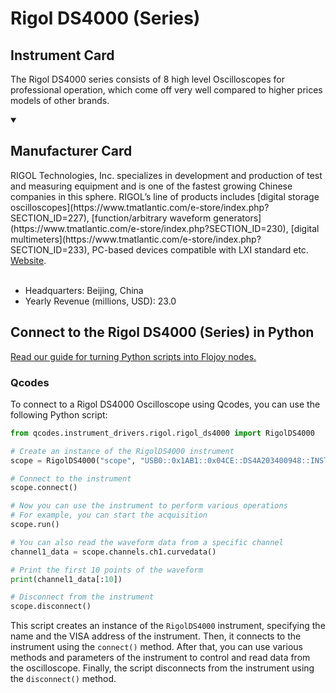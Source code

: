 
# Rigol DS4000 (Series)

## Instrument Card

The Rigol DS4000 series consists of 8 high level Oscilloscopes for professional operation, which come off very well compared to higher prices models of other brands.

<details open>
<summary><h2>Manufacturer Card</h2></summary>
RIGOL Technologies, Inc. specializes in development and production of test and measuring equipment and is one of the fastest growing Chinese companies in this sphere.
RIGOL’s line of products includes [digital storage oscilloscopes](https://www.tmatlantic.com/e-store/index.php?SECTION_ID=227), [function/arbitrary waveform generators](https://www.tmatlantic.com/e-store/index.php?SECTION_ID=230), [digital multimeters](https://www.tmatlantic.com/e-store/index.php?SECTION_ID=233), PC-based devices compatible with LXI standard etc. <a href=https://www.rigol.com/>Website</a>.
<br></br>
<ul>
  <li>Headquarters: Beijing, China</li>
  <li>Yearly Revenue (millions, USD): 23.0</li>
</ul>
</details>

## Connect to the Rigol DS4000 (Series) in Python

[Read our guide for turning Python scripts into Flojoy nodes.](https://docs.flojoy.ai/custom-nodes/creating-custom-node/)


### Qcodes

To connect to a Rigol DS4000 Oscilloscope using Qcodes, you can use the following Python script:

```python
from qcodes.instrument_drivers.rigol.rigol_ds4000 import RigolDS4000

# Create an instance of the RigolDS4000 instrument
scope = RigolDS4000("scope", "USB0::0x1AB1::0x04CE::DS4A203400948::INSTR")

# Connect to the instrument
scope.connect()

# Now you can use the instrument to perform various operations
# For example, you can start the acquisition
scope.run()

# You can also read the waveform data from a specific channel
channel1_data = scope.channels.ch1.curvedata()

# Print the first 10 points of the waveform
print(channel1_data[:10])

# Disconnect from the instrument
scope.disconnect()
```

This script creates an instance of the `RigolDS4000` instrument, specifying the name and the VISA address of the instrument. Then, it connects to the instrument using the `connect()` method. After that, you can use various methods and parameters of the instrument to control and read data from the oscilloscope. Finally, the script disconnects from the instrument using the `disconnect()` method.

